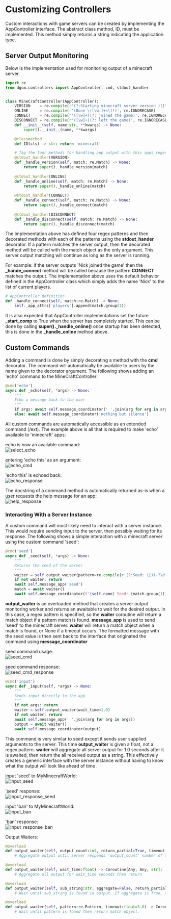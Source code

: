 # Customizing Controllers
Custom interactions with game servers can be created by implementing the AppController interface. The abstract class method, ID, must be implemented. This method simply returns a string indicating the application type.

## Server Output Monitoring
Below is the implementation used for monitoring output of a minecraft server. 

```python
import re
from dgsm.controllers import AppController, cmd, stdout_handler


class MineCraftController(AppController):
    VERSION    = re.compile(r'(?:Starting minecraft server version )([\w.]+)', re.IGNORECASE)
    ONLINE     = re.compile(r'(Done \([\w.]+s\)!)', re.IGNORECASE)
    CONNECT    = re.compile(r'([\w]+)(?: joined the game)', re.IGNORECASE)
    DISCONNECT = re.compile(r'([\w]+)(?: left the game)', re.IGNORECASE)
    def __init__(self, name:str, **kwargs) -> None:
        super().__init__(name, **kwargs)

    @classmethod
    def ID(cls) -> str: return 'minecraft'

    # Tag the four methods for handling app output with this apps regex patterns
    @stdout_handler(VERSION)
    def _handle_version(self, match: re.Match) -> None:
        return super()._handle_version(match)
    
    @stdout_handler(ONLINE)
    def _handle_online(self, match: re.Match) -> None:
        return super()._handle_online(match)
    
    @stdout_handler(CONNECT)
    def _handle_connect(self, match: re.Match) -> None:
        return super()._handle_connect(match)
    
    @stdout_handler(DISCONNECT)
    def _handle_disconnect(self, match: re.Match) -> None:
        return super()._handle_disconnect(match)
```

The implementation above has defined four regex patterns and then decorated methods with each of the patterns using the **stdout_hander** decorator. If a pattern matches the server output, then the decorated method will be called with the match object as the only argument. This server output matching will continue as long as the server is running.

For example: if the server outputs 'Nick joined the game' then the **_hande_connect** method will be called because the pattern **CONNECT** matches the output. The implementation above uses the default behavior defined in the AppController class which simply adds the name 'Nick' to the list of current players.

```python
# AppController definition
def _handle_connect(self, match:re.Match) -> None:
    self._app_attrs['players'].append(match.group(1))
```

 It is also expected that AppController implementations set the future **_start_comp** to True when the server has completely started. This can be done by calling **super()._handle_online()** once startup has been detected, this is done in the **_handle_online** method above.

## Custom Commands
Adding a command is done by simply decorating a method with the **cmd** decorator. The command will automatically be available to users by the name given to the decorator argument. The following shows adding an 'echo' command to the MineCraftController:

```python
@cmd('echo')
async def _echo(self, *args) -> None:
    """
    Echo a message back to the user
    """
    if args: await self.message_coordinator(' '.join(arg for arg in args))
    else: await self.message_coordinator('nothing but silence')
```

All custom commands are automatically accessible as an extended command (/ext). The example above is all that is required to make 'echo' available to 'minecraft' apps:

echo is now an available command:\
![select_echo](https://user-images.githubusercontent.com/35941942/205474483-264caa03-cd6e-493d-a36d-bf305d92b8f5.png)

entering 'echo this' as an argument:\
![echo_cmd](https://user-images.githubusercontent.com/35941942/205474486-252c4c89-db3e-4c36-9905-bf5d44f154f5.png)

'echo this' is echoed back:\
![echo_response](https://user-images.githubusercontent.com/35941942/205474492-364b375c-dcd8-4ca8-bed9-6a8557947222.png)

The docstring of a command method is automatically returned as-is when a user requests the help message for an app:\
![help_response](https://user-images.githubusercontent.com/35941942/205474495-7afff4b2-2e28-4eed-9bd8-502c2a4a948d.png)

### Interacting With a Server Instance
A custom command will most likely need to interact with a server instance. This would require sending input to the server, then possibly waiting for its response. The following shows a simple interaction with a minecraft server using the custom command 'seed':

```python
@cmd('seed')
async def _seed(self, *args) -> None:
    """
    Returns the seed of the server
    """
    waiter = self.output_waiter(pattern=re.compile(r'(?:Seed: \[)(-?\d+)(?:\])', re.IGNORECASE))
    if not waiter: return
    await self.message_app('seed')
    match = await waiter()
    await self.message_coordinator(f'{self.name} Seed: {match.group(1)}')
```

**output_waiter** is an overloaded method that creates a server output monitoring worker and returns an awaitable to wait for the desired output. In this case, a regex pattern is specified, so the **waiter** coroutine will return a match object if a pattern match is found. **message_app** is used to send 'seed' to the minecraft server. **waiter** will return a match object when a match is found, or None if a timeout occurs. The formatted message with the seed value is then sent back to the interface that originated the command using **message_coordinator**

seed command usage:\
![seed_cmd](https://user-images.githubusercontent.com/35941942/205474500-083c6593-c953-4e31-86c0-56ccc94b04de.png)

seed command response:\
![seed_cmd_response](https://user-images.githubusercontent.com/35941942/205474501-2eff93e7-70b4-44c6-9bc2-bc370f21fded.png)

```python
@cmd('input')
async def _input(self, *args) -> None:
    """
    Sends input directly to the app
    """
    if not args: return
    waiter = self.output_waiter(wait_time=1.0)
    if not waiter: return
    await self.message_app(' '.join(arg for arg in args))
    output = await waiter()
    await self.message_coordinator(output)
```

This command is very similar to seed except it sends user supplied arguments to the server. This time **output_waiter** is given a float, not a regex pattern. **waiter** will aggregate all server output for 1.0 seconds after it is awaited, then return the all received output as a string. This effectively creates a generic interface with the server instance without having to know what the output will look like ahead of time .

input 'seed' to MyMinecraftWorld:\
![input_seed](https://user-images.githubusercontent.com/35941942/205474507-a13eed69-6622-4129-b055-beba1130ea62.png)

'seed' response:\
![input_response_seed](https://user-images.githubusercontent.com/35941942/205474512-22088648-a0e4-4515-9dd5-3f95f5fea936.png)

input 'ban' to MyMinecraftWorld:\
![input_ban](https://user-images.githubusercontent.com/35941942/205474515-08b3bb8a-3653-4ab5-8bd7-ec9e78513a20.png)

'ban' response:\
![input_response_ban](https://user-images.githubusercontent.com/35941942/205474516-65f5a9a7-f713-43fd-b548-d6d3ecf5be5b.png)

Output Waiters:
```python
@overload
def output_waiter(self, output_count:int, return_partial=True, timeout:float=3.0) -> Coroutine[Any, Any, str]:
    # Aggregate output until server responds 'output_count' number of times. If return_partial is True, then return current aggregated output even if timeout occurs

@overload
def output_waiter(self, wait_time:float) -> Coroutine[Any, Any, str]:
    # Aggregate all output for wait_time seconds then return

@overload
def output_waiter(self, sub_string:str, aggregate=False, return_partial=False, timeout:float=3.0) -> Coroutine[Any, Any, str]:
    # Wait until sub_string is found in output. If aggregate is True, then aggregate all output until sub_string is found, otherwise only return the response containing sub_string

@overload
def output_waiter(self, pattern:re.Pattern, timeout:float=3.0) -> Coroutine[Any, Any, re.Match]:
    # Wait until pattern is found then return match object.
```
